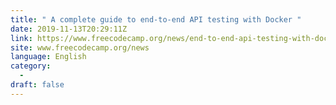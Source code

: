 ```yaml
---
title: " A complete guide to end-to-end API testing with Docker "
date: 2019-11-13T20:29:11Z
link: https://www.freecodecamp.org/news/end-to-end-api-testing-with-docker/?utm_medium=RSS&utm_source=news.12bit.vn
site: www.freecodecamp.org/news
language: English
category:
  -   
draft: false
---
```


